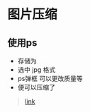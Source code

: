 # 图片压缩

## 使用ps
+ 存储为
+ 选中 jpg 格式
+ ps弹框 可以更改质量等
+ 便可以压缩了
> [link](https://jingyan.baidu.com/article/48206aeadaca41216ad6b313.html)